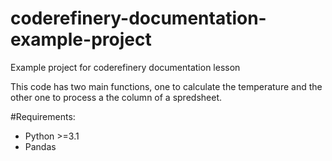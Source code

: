 # coderefinery-documentation-example-project
Example project for coderefinery documentation lesson

This code has two main functions, one to calculate the temperature and the other one to process a the column of a spredsheet.

#Requirements:
- Python >=3.1
- Pandas
